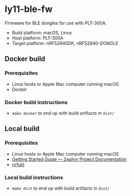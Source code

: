 # ly11-ble-fw

Firmware for BLE dongles for use with PLT-300A.

- Build platform: macOS, Linux
- Host platform: PLT-300A
- Target platform: nRF52840DK, nRF52840-DONGLE

## Docker build

### Prerequisites

- Linux hosts or Apple Mac computer running macOS
- Docker

### Docker build instructions

- `make docker` to end up with build artifacts in `dist/`

## Local build

### Prerequisites

- Linux hosts or Apple Mac computer running macOS
- [Getting Started Guide — Zephyr Project Documentation](https://docs.zephyrproject.org/latest/getting_started/index.html)
- [nrfutil](https://github.com/NordicSemiconductor/pc-nrfutil)

### Local build instructions

- `make dist` to end up with build artifacts in `dist/`
